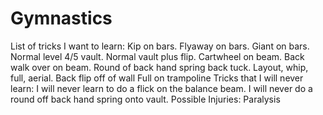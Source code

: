 # Gymnastics
List of tricks I want to learn:
Kip on bars.
Flyaway on bars.
Giant on bars.
Normal level 4/5 vault.
Normal vault plus flip.
Cartwheel on beam.
Back walk over on beam.
Round of back hand spring back tuck.
Layout, whip, full, aerial.
Back flip off of wall
Full on trampoline
Tricks that I will never learn:
I will never learn to do a flick on the balance beam.
I will never do a round off back hand spring onto vault.
Possible Injuries:
Paralysis